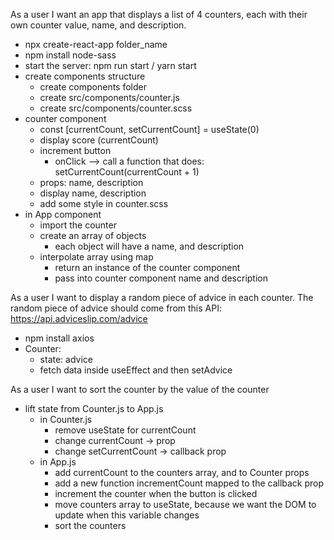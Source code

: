 As a user I want an app that displays a list of 4 counters, each with their own counter value, name, and description.

- npx create-react-app folder_name
- npm install node-sass
- start the server: npm run start / yarn start
- create components structure
  - create components folder
  - create src/components/counter.js
  - create src/components/counter.scss
- counter component
  - const [currentCount, setCurrentCount] = useState(0)
  - display score (currentCount)
  - increment button
    - onClick --> call a function that does:
      setCurrentCount(currentCount + 1)
  - props: name, description
  - display name, description
  - add some style in counter.scss
- in App component
  - import the counter
  - create an array of objects
    - each object will have a name, and description
  - interpolate array using map
    - return an instance of the counter component
    - pass into counter component name and description

As a user I want to display a random piece of advice in each counter.
  The random piece of advice should come from this API: https://api.adviceslip.com/advice

- npm install axios
- Counter:
  - state: advice
  - fetch data inside useEffect and then setAdvice

As a user I want to sort the counter by the value of the counter
- lift state from Counter.js to App.js
  - in Counter.js
    - remove useState for currentCount
    - change currentCount -> prop
    - change setCurrentCount -> callback prop
  - in App.js
    - add currentCount to the counters array, and to Counter props
    - add a new function incrementCount mapped to the callback prop
    - increment the counter when the button is clicked
    - move counters array to useState, because we want the DOM to update when this variable changes
    - sort the counters

